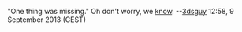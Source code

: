"One thing was missing." Oh don't worry, we
[know](CIA#Overview "wikilink"). --[3dsguy](User:3dsguy "wikilink")
12:58, 9 September 2013 (CEST)